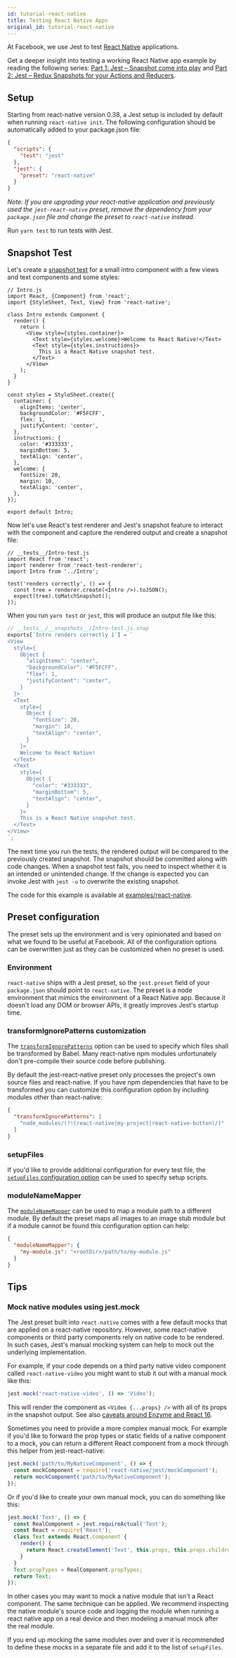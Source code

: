 ```yaml
---
id: tutorial-react-native
title: Testing React Native Apps
original_id: tutorial-react-native
---
```


At Facebook, we use Jest to test [React Native](https://reactnative.dev/) applications.

Get a deeper insight into testing a working React Native app example by reading the following series: [Part 1: Jest – Snapshot come into play](https://callstack.com/blog/testing-react-native-with-the-new-jest-part-1-snapshots-come-into-play/) and [Part 2: Jest – Redux Snapshots for your Actions and Reducers](https://callstack.com/blog/testing-react-native-with-the-new-jest-part-2-redux-snapshots-for-your-actions-and-reducers/).

## Setup

Starting from react-native version 0.38, a Jest setup is included by default when running `react-native init`. The following configuration should be automatically added to your package.json file:

```json
{
  "scripts": {
    "test": "jest"
  },
  "jest": {
    "preset": "react-native"
  }
}
```

_Note: If you are upgrading your react-native application and previously used the `jest-react-native` preset, remove the dependency from your `package.json` file and change the preset to `react-native` instead._

Run `yarn test` to run tests with Jest.

## Snapshot Test

Let's create a [snapshot test](SnapshotTesting.md) for a small intro component with a few views and text components and some styles:

```tsx
// Intro.js
import React, {Component} from 'react';
import {StyleSheet, Text, View} from 'react-native';

class Intro extends Component {
  render() {
    return (
      <View style={styles.container}>
        <Text style={styles.welcome}>Welcome to React Native!</Text>
        <Text style={styles.instructions}>
          This is a React Native snapshot test.
        </Text>
      </View>
    );
  }
}

const styles = StyleSheet.create({
  container: {
    alignItems: 'center',
    backgroundColor: '#F5FCFF',
    flex: 1,
    justifyContent: 'center',
  },
  instructions: {
    color: '#333333',
    marginBottom: 5,
    textAlign: 'center',
  },
  welcome: {
    fontSize: 20,
    margin: 10,
    textAlign: 'center',
  },
});

export default Intro;
```

Now let's use React's test renderer and Jest's snapshot feature to interact with the component and capture the rendered output and create a snapshot file:

```tsx
// __tests__/Intro-test.js
import React from 'react';
import renderer from 'react-test-renderer';
import Intro from '../Intro';

test('renders correctly', () => {
  const tree = renderer.create(<Intro />).toJSON();
  expect(tree).toMatchSnapshot();
});
```

When you run `yarn test` or `jest`, this will produce an output file like this:

```javascript
// __tests__/__snapshots__/Intro-test.js.snap
exports[`Intro renders correctly 1`] = `
<View
  style={
    Object {
      "alignItems": "center",
      "backgroundColor": "#F5FCFF",
      "flex": 1,
      "justifyContent": "center",
    }
  }>
  <Text
    style={
      Object {
        "fontSize": 20,
        "margin": 10,
        "textAlign": "center",
      }
    }>
    Welcome to React Native!
  </Text>
  <Text
    style={
      Object {
        "color": "#333333",
        "marginBottom": 5,
        "textAlign": "center",
      }
    }>
    This is a React Native snapshot test.
  </Text>
</View>
`;
```

The next time you run the tests, the rendered output will be compared to the previously created snapshot. The snapshot should be committed along with code changes. When a snapshot test fails, you need to inspect whether it is an intended or unintended change. If the change is expected you can invoke Jest with `jest -u` to overwrite the existing snapshot.

The code for this example is available at [examples/react-native](https://github.com/facebook/jest/tree/master/examples/react-native).

## Preset configuration

The preset sets up the environment and is very opinionated and based on what we found to be useful at Facebook. All of the configuration options can be overwritten just as they can be customized when no preset is used.

### Environment

`react-native` ships with a Jest preset, so the `jest.preset` field of your `package.json` should point to `react-native`. The preset is a node environment that mimics the environment of a React Native app. Because it doesn't load any DOM or browser APIs, it greatly improves Jest's startup time.

### transformIgnorePatterns customization

The [`transformIgnorePatterns`](configuration.html#transformignorepatterns-arraystring) option can be used to specify which files shall be transformed by Babel. Many react-native npm modules unfortunately don't pre-compile their source code before publishing.

By default the jest-react-native preset only processes the project's own source files and react-native. If you have npm dependencies that have to be transformed you can customize this configuration option by including modules other than react-native:

```json
{
  "transformIgnorePatterns": [
    "node_modules/(?!(react-native|my-project|react-native-button)/)"
  ]
}
```

### setupFiles

If you'd like to provide additional configuration for every test file, the [`setupFiles` configuration option](configuration.html#setupfiles-array) can be used to specify setup scripts.

### moduleNameMapper

The [`moduleNameMapper`](configuration.html#modulenamemapper-objectstring-string--arraystring) can be used to map a module path to a different module. By default the preset maps all images to an image stub module but if a module cannot be found this configuration option can help:

```json
{
  "moduleNameMapper": {
    "my-module.js": "<rootDir>/path/to/my-module.js"
  }
}
```

## Tips

### Mock native modules using jest.mock

The Jest preset built into `react-native` comes with a few default mocks that are applied on a react-native repository. However, some react-native components or third party components rely on native code to be rendered. In such cases, Jest's manual mocking system can help to mock out the underlying implementation.

For example, if your code depends on a third party native video component called `react-native-video` you might want to stub it out with a manual mock like this:

```js
jest.mock('react-native-video', () => 'Video');
```

This will render the component as `<Video {...props} />` with all of its props in the snapshot output. See also [caveats around Enzyme and React 16](tutorial-react.html#snapshot-testing-with-mocks-enzyme-and-react-16).

Sometimes you need to provide a more complex manual mock. For example if you'd like to forward the prop types or static fields of a native component to a mock, you can return a different React component from a mock through this helper from jest-react-native:

```js
jest.mock('path/to/MyNativeComponent', () => {
  const mockComponent = require('react-native/jest/mockComponent');
  return mockComponent('path/to/MyNativeComponent');
});
```

Or if you'd like to create your own manual mock, you can do something like this:

```js
jest.mock('Text', () => {
  const RealComponent = jest.requireActual('Text');
  const React = require('React');
  class Text extends React.Component {
    render() {
      return React.createElement('Text', this.props, this.props.children);
    }
  }
  Text.propTypes = RealComponent.propTypes;
  return Text;
});
```

In other cases you may want to mock a native module that isn't a React component. The same technique can be applied. We recommend inspecting the native module's source code and logging the module when running a react native app on a real device and then modeling a manual mock after the real module.

If you end up mocking the same modules over and over it is recommended to define these mocks in a separate file and add it to the list of `setupFiles`.
